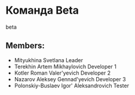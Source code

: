 # Команда Beta
beta

## Members:
* Mityukhina Svetlana                      Leader
* Terekhin Artem Mikhaylovich              Developer 1
* Kotler Roman Valer'yevich                Developer 2
* Nazarov Aleksey Gennad'yevich            Developer 3
* Polonskiy-Buslaev Igor' Aleksandrovich   Tester
